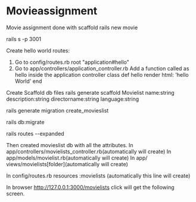 # Movieassignment
Movie assignment done with scaffold
rails new movie

rails s -p 3001

Create hello world routes:
1. Go to config/routes.rb
	root "application#hello"
2. Go to app/controllers/application_controller.rb
	Add a function called as hello inside the application controller class
		def hello
			render html: 'hello World'
		end


Create Scaffold db files
rails generate scaffold Movielist name:string description:string directorname:string language:string

rails generate migration create_movieslist

rails db:migrate

rails routes --expanded

Then created movieslist db with all the attributes. 
In app/controllers/movielists_controller.rb(automatically   will create)
In app/models/movielist.rb(automatically will create)
In app/ views/movielists[folder](automatically will create)

In config/routes.rb
  resources :movielists (automatically this line will create)

In browser http://127.0.0.1:3000/movielists click will get the following screen.
